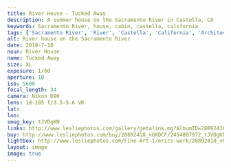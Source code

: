 ```yaml
---
title: River House - Tucked Away
description: A summer house on the Sacramento River in Castella, CA
keywords: Sacramento River, house, cabin, castella, california
tags: ['Sacramento River', 'River', 'Castella', 'California', 'Architecture']
alt: River house on the Sacramento River
date: 2010-7-18
noun: River House
name: Tucked Away
size: XL
exposure: 1/60
aperture: 10
iso: 5600
focal_length: 34
camera: Nikon D90
lens: 18-105 f/3.5-5.6 VR
lat: 
lon: 
smug_key: tJVDgKN
links: http://www.lesliephotos.com/gallery/getalink.mg?AlbumID=28892418&AlbumKey=vGKDCF&ImageID=2454887972&ImageKey=tJVDgKN&how=forum&Page=1
buy: http://www.lesliephotos.com/buy/28892418_vGKDCF/2454887972_tJVDgKN/
lightbox: http://www.lesliephotos.com/Fine-Art-1/erics-work/28892418_vGKDCF#!i=2454887972&k=tJVDgKN&lb=1&s=A
layout: image
image: true
---
```

